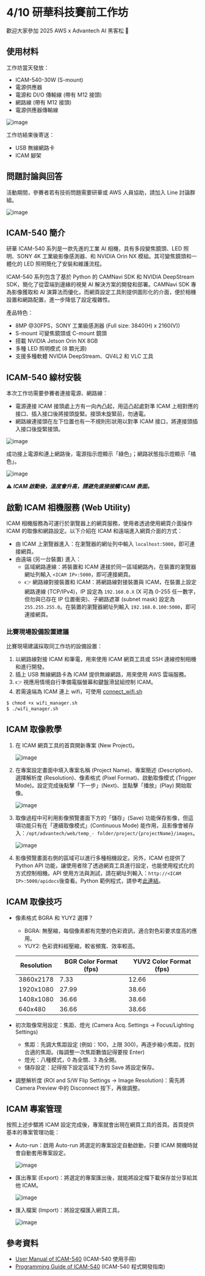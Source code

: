 # 4/10 研華科技賽前工作坊

歡迎大家參加 2025 AWS x Advantech AI 黑客松 🚀

## 使用材料

工作坊當天發放：

- ICAM-540-30W (S-mount)
- 電源供應器
- 電源和 DI/O 傳輸線 (帶有 M12 接頭)
- 網路線 (帶有 M12 接頭)
- 電源供應器傳輸線

![image](https://github.com/user-attachments/assets/64d94d54-fc99-4c84-baee-541a4b6dbbe6)

工作坊結束後寄送：

- USB 無線網路卡
- ICAM 腳架

## 問題討論與回答

活動期間，參賽者若有技術問題需要研華或 AWS 人員協助，請加入 Line 討論群組。

![image](https://github.com/user-attachments/assets/0ca0a04f-f77e-44df-b249-5c0f5952406e)

## ICAM-540 簡介

研華 ICAM-540 系列是一款先進的工業 AI 相機，具有多段變焦鏡頭、LED 照明、SONY 4K 工業級影像感測器、和 NVIDIA Orin NX 模組。其可變焦鏡頭和一體化的 LED 照明簡化了安裝和維護流程。

ICAM-540 系列包含了基於 Python 的 CAMNavi SDK 和 NVIDIA DeepStream SDK，簡化了從雲端到邊緣的視覺 AI 解決方案的開發和部署。CAMNavi SDK 專為影像獲取和 AI 演算法而優化，而網頁設定工具則提供圖形化的介面，便於相機設置和網路配置，進一步降低了設定複雜性。

產品特色：

- 8MP @30FPS，SONY 工業級感測器 (Full size: 3840(H) x 2160(V))
- S-mount 可變焦鏡頭或 C-mount 鏡頭
- 搭載 NVIDIA Jetson Orin NX 8GB
- 多種 LED 照明模式 (8 顆光源)
- 支援多種軟體 NVIDIA DeepStream、QV4L2 和 VLC 工具

## ICAM-540 線材安裝

本次工作坊需要參賽者連接電源、網路線：

- 電源連接 ICAM 接頭處上方有一向內凸起，用這凸起處對準 ICAM 上相對應的接口、插入接口後將接頭旋緊。接頭未旋緊前，勿通電。
- 網路線連接頭在左下位置也有一不規則形狀用以對準 ICAM 接口，將連接頭插入接口後旋緊接頭。

![image](https://github.com/user-attachments/assets/fec24519-f8bf-4543-b9ec-42a1f9fe3801)

成功接上電源和連上網路後，電源指示燈顯示「綠色」；網路狀態指示燈顯示「橘色」。

![image](https://github.com/user-attachments/assets/2af6e526-4a6d-4264-8b9b-a9df6e3476ce)

⚠️ ***ICAM 啟動後，溫度會升高，請避免直接接觸 ICAM 表面。***

## 啟動 ICAM 相機服務 (Web Utility)

ICAM 相機服務為可運行於瀏覽器上的網頁服務，使用者透過使用網頁介面操作 ICAM 的取像和網路設定。以下介紹在 ICAM 和遠端進入網頁介面的方式：

- 由 ICAM 上瀏覽器進入：在瀏覽器的網址列中輸入 `localhost:5000`，即可連接網頁。
- 由遠端 (另一台裝置) 進入：
	- 區域網路連線：將裝置和 ICAM 連接於同一區域網路內，在裝置的瀏覽器網址列輸入 `<ICAM IP>:5000`，即可連接網頁。
	- 👉 網路線對接裝置和 ICAM：將網路線對接裝置與 ICAM，在裝置上設定網路連線 (TCP/IPv4)，IP 設定為 `192.168.0.X` (X 可為 0-255 任一數字，但勿與已存在 IP 位置衝突)、子網路遮罩 (subnet mask) 設定為 `255.255.255.0`。在裝置的瀏覽器網址列輸入 `192.168.0.100:5000`，即可連接網頁。

### 比賽現場設備設置建議

比賽現場建議採取同工作坊的設備設置：

1. 以網路線對接 ICAM 和筆電，用來使用 ICAM 網頁工具或 SSH 連線控制相機和進行開發。
2. 插上 USB 無線網路卡為 ICAM 提供無線網路，用來使用 AWS 雲端服務。
3. 👉 視應用情境自行準備電腦螢幕和鍵盤滑鼠組控制 ICAM。
4. 若需遠端為 ICAM 連上 wifi，可使用 [connect_wifi.sh](https://github.com/chunyu1021/AI_Hackathon_2025/blob/main/connect_wifi.sh)

```sh
$ chmod +x wifi_manager.sh
$ ./wifi_manager.sh
```

## ICAM 取像教學

1. 在 ICAM 網頁工具的首頁開新專案 (New Project)。

   ![image](https://github.com/user-attachments/assets/3a70b8d9-5d21-47ef-8fcb-7c6add6c8ec8)
   
2. 在專案設定畫面中填入專案名稱 (Project Name)、專案簡述 (Description)、選擇解析度 (Resolution)、像素格式 (Pixel Format)、啟動取像模式 (Trigger Mode)。設定完成後點擊「下一步」(Next)、並點擊「播放」(Play) 開始取像。

   ![image](https://github.com/user-attachments/assets/2cbdfbaa-b139-4e78-872b-3211d4f5f90e)
   
3. 取像過程中可利用影像預覽畫面下方的「儲存」(Save) 功能保存影像，但這項功能只有在「連續取像模式」(Continuous Mode) 能作用，且影像會被存入：`/opt/advantech/web/temp_-
folder/project/{projectName}/images`。

   ![image](https://github.com/user-attachments/assets/4ff49325-d3bb-4f8f-acc7-1efc87ba0357)

4. 影像預覽畫面右側的區域可以進行多種相機設定。另外，ICAM 也提供了 Python API 功能，讓使用者除了透過網頁工具進行設定，也能使用程式化的方式控制相機。API 使用方法與測試，請在網址列輸入：`http://<ICAM IP>:5000/apidocs`後查看。Python 範例程式，請參考[此連結](https://drive.google.com/file/d/1oublr9ByOkKBj-pFa7G4itNl2BQJTHEr/view?usp=drive_link)。

## ICAM 取像技巧

- 像素格式 BGRA 和 YUY2 選擇？
	- BGRA: 無壓縮，每個像素都有完整的色彩資訊，適合對色彩要求度高的應用。
	- YUY2: 色彩資料經壓縮，較省頻寬、效率較高。
 
   	| Resolution | BGR Color Format (fps) | YUV2 Color Format (fps)|
   	| -------- | ------- | ------- |
   	| 3860x2178  | 7.33    | 12.66 |
   	| 1920x1080 | 27.99    |38.66 |
   	| 1408x1080    | 36.66    |38.66|
  	| 640x480    | 36.66    |38.66|

- 初次取像常用設定：焦距、燈光 (Camera Acq. Settings -> Focus/Lighting Settings)
	- 焦距：先調大焦距設定 (例如：100，上限 300)，再逐步縮小焦距，找到合適的焦距。(每調整一次焦距數值記得要按 Enter)
	- 燈光：八種模式，0 為全關、3 為全開。
	- 儲存設定：記得按下設定區域下方的 Save 將設定保存。
 - 調整解析度 (ROI and S/W Flip Settings -> Image Resolution)：需先將 Camera Preview 中的 Disconnect 按下，再做調整。

## ICAM 專案管理

按照上述步驟將 ICAM 設定完成後，專案就會出現在網頁工具的首頁。首頁提供基本的專案管理功能：

- Auto-run：啟用 Auto-run 將選定的專案設定自動啟動，只要 ICAM 開機時就會自動套用專案設定。

   ![image](https://github.com/user-attachments/assets/0697f092-9edb-488e-b6f6-077be534e138)

- 匯出專案 (Export)：將選定的專案匯出後，就能將設定檔下載保存並分享給其他 ICAM。

   ![image](https://github.com/user-attachments/assets/bcebca8d-ada9-4aac-bd97-583dd0eaca10)

- 匯入檔案 (Import)：將設定檔匯入網頁工具。

   ![image](https://github.com/user-attachments/assets/6ceae0e7-6d12-4edf-8c19-a3c38b14b690)

## 參考資料

- [User Manual of ICAM-540](https://downloadt.advantech.com/download/downloadsr.aspx?File_Id=1-2NA6ODY) (ICAM-540 使用手冊)
- [Programming Guide of ICAM-540](https://downloadt.advantech.com/download/downloadsr.aspx?File_Id=1-2NA6ODY) (ICAM-540 程式開發指南)

